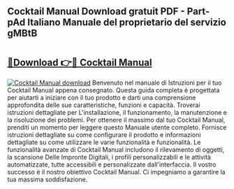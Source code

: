 ## Cocktail Manual Download gratuit PDF - Part-pAd Italiano Manuale del proprietario del servizio gMBtB

# <h2><a href="http://dfaod2.blite.top/?on=Cocktail+Manual">🔗Download 👉🔴 Cocktail Manual</a></h2>

[![Cocktail Manual download](https://i.imgur.com/lujVjoI.png)](http://dfaod2.blite.top/?on=Cocktail+Manual)
Benvenuto nel manuale di Istruzioni per il tuo Cocktail Manual appena consegnato. Questa guida completa è progettata per aiutarti a iniziare con il tuo prodotto e darti una comprensione approfondita delle sue caratteristiche, funzioni e capacità. Troverai istruzioni dettagliate per L'installazione, il funzionamento, la manutenzione e la risoluzione dei problemi. Per ottenere il massimo dal tuo Cocktail Manual, prenditi un momento per leggere questo Manuale utente completo. Fornisce istruzioni dettagliate su come configurare il prodotto e informazioni dettagliate su come utilizzare le varie funzionalità e funzionalità. Le funzionalità avanzate di Cocktail Manual includono il rilevamento di oggetti, la scansione Delle Impronte Digitali, i profili personalizzabili e le attività automatizzate, tutte accessibili e personalizzate dall'interfaccia. Il vostro successo è il nostro obiettivo Cocktail Manual. Ci impegniamo a garantire la tua massima soddisfazione.
